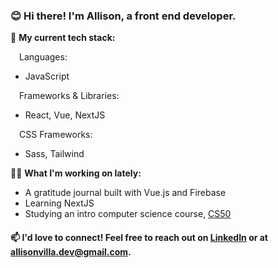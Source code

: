 ### 😊 Hi there! I'm Allison, a front end developer.

💖 **My current tech stack:**

&emsp;Languages: 
- JavaScript

&emsp;Frameworks & Libraries: 
- React, Vue, NextJS

&emsp;CSS Frameworks:
- Sass, Tailwind

👩‍💻 **What I'm working on lately:**
- A gratitude journal built with Vue.js and Firebase
- Learning NextJS
- Studying an intro computer science course, [CS50](https://cs50.harvard.edu/x/2022/ "CS50")

#### 📫 I'd love to connect! Feel free to reach out on [LinkedIn](https://www.linkedin.com/in/allisonvilla/ "Link to my LinkedIn profile") or at allisonvilla.dev@gmail.com.
